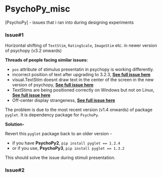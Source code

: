 # PsychoPy_misc
[PsychoPy] - issues that i ran into during designing experiments

### Issue#1 
Horizontal shifting of `TextStim`, `RatingScale`, `ImageStim` etc. in newer version of psychopy (v3.2 onwards)

**Threads of people facing similar issues:** 

- `pos` attribute of stimulus presentatin in psychopy is working differently. 
- incorrect position of text after upgrading to 3.2.3, [**See full issue here**](https://discourse.psychopy.org/t/incorrect-position-of-text-after-upgrading-to-3-2-3/9227 "see on PsychoPy discourse")
- visual.TextStim doesnt draw text in the center of the screen in the new version of psychopy,  [**See full issue here**](https://discourse.psychopy.org/t/visual-textstim-doesnt-draw-text-in-the-center-of-the-screen-in-the-new-version-of-psychopy/9374 "see on PsychoPy discourse")
- TextStims are being positioned correctly on Windows but not on Linux,  [**See full issue here**](https://discourse.psychopy.org/t/textstims-are-being-positioned-correctly-on-windows-but-not-on-linux/9273 "see on PsychoPy discourse")
- Off-center display strangeness,  [**See full issue here**](https://discourse.psychopy.org/t/off-center-stimulus-display-strangeness/2195 "see on PsychoPy discourse")

The problem is due to the most recent version (v1.4 onwards) of package `pyglet`. It is dependency package for `PsychoPy`.

**Solution-**

Revert this `pyglet` package back to an older version - 
- if you have **PsychoPy2**, `pip install pyglet == 1.2.4`
- or if you use, **PsychoPy3**, `pip install pyglet == 1.3.2`

This should solve the issue during stimuli presentation.

### Issue#2
